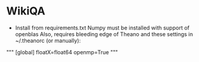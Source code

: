 # WikiQA

- Install from requirements.txt
Numpy must be installed with support of openblas
Also, requires bleeding edge of Theano and these settings in ~/.theanorc (or manually):

"""
[global]
floatX=float64
openmp=True
"""
